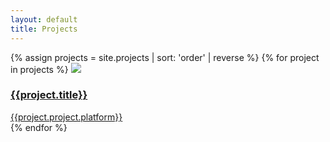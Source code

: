 ```yaml
---
layout: default
title: Projects
---
```


<div class="container my-6 mb-10 flex flex-wrap justify-between">
	{% assign projects = site.projects | sort: 'order' | reverse %}
	{% for project in projects %}
		<a href="{{ project.url }}" class="mb-10 text-black" style="flex-basis: 30%;">
			<img class="shadow-lg rounded-lg hover-scale mb-5" src="{{ append: '/' | append: project.slug | append: '/thumbnail.png' | relative_url }}">
			<section class="">
				<h3 class="text-left font-semibold leading-tight">{{project.title}}</h3>
				<span class="text-left font-semibold text-sm text-gray-600">{{project.project.platform}}</span>
			</section>
		</a>
	{% endfor %}
</div>